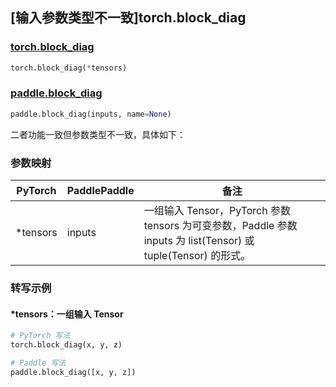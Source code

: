 ## [输入参数类型不一致]torch.block_diag

### [torch.block_diag](https://pytorch.org/docs/stable/generated/torch.block_diag.html#torch-block-diag)

```python
torch.block_diag(*tensors)
```

### [paddle.block_diag](https://www.paddlepaddle.org.cn/documentation/docs/zh/develop/api/paddle/block_diag_cn.html)

```python
paddle.block_diag(inputs, name=None)
```

二者功能一致但参数类型不一致，具体如下：

### 参数映射

| PyTorch  | PaddlePaddle | 备注                                                         |
| -------- | ------------ | ------------------------------------------------------------ |
| *tensors | inputs       | 一组输入 Tensor，PyTorch 参数 tensors 为可变参数，Paddle 参数 inputs 为 list(Tensor) 或 tuple(Tensor) 的形式。 |

### 转写示例

#### *tensors：一组输入 Tensor

```python
# PyTorch 写法
torch.block_diag(x, y, z)

# Paddle 写法
paddle.block_diag([x, y, z])
```
